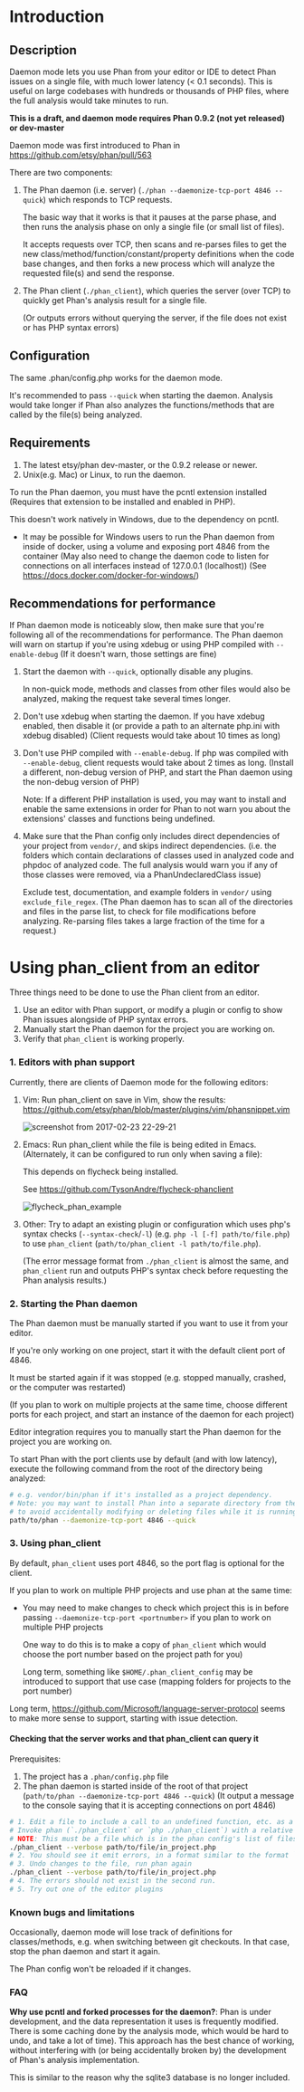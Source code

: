 Introduction
============

Description
-----------

Daemon mode lets you use Phan from your editor or IDE to detect Phan issues on a single file, with much lower latency (< 0.1 seconds). This is useful on large codebases with hundreds or thousands of PHP files, where the full analysis would take minutes to run.

**This is a draft, and daemon mode requires Phan 0.9.2 (not yet released) or dev-master**

Daemon mode was first introduced to Phan in https://github.com/etsy/phan/pull/563

There are two components:

1. The Phan daemon (i.e. server) (`./phan --daemonize-tcp-port 4846 --quick`) which responds to TCP requests.

   The basic way that it works is that it pauses at the parse phase, and then runs the analysis phase on only a single file (or small list of files).

   It accepts requests over TCP, then scans and re-parses files to get the new class/method/function/constant/property definitions when the code base changes, and then forks a new process which will analyze the requested file(s) and send the response.
2. The Phan client (`./phan_client`), which queries the server (over TCP) to quickly get Phan's analysis result for a single file.

   (Or outputs errors without querying the server, if the file does not exist or has PHP syntax errors)

Configuration
-------------

The same .phan/config.php works for the daemon mode.

It's recommended to pass `--quick` when starting the daemon. Analysis would take longer if Phan also analyzes the functions/methods that are called by the file(s) being analyzed.

Requirements
------------

1. The latest etsy/phan dev-master, or the 0.9.2 release or newer.
2. Unix(e.g. Mac) or Linux, to run the daemon.

To run the Phan daemon, you must have the pcntl extension installed (Requires that extension to be installed and enabled in PHP).

This doesn't work natively in Windows, due to the dependency on pcntl.

- It may be possible for Windows users to run the Phan daemon from inside of docker, using a volume and exposing port 4846 from the container (May also need to change the daemon code to listen for connections on all interfaces instead of 127.0.0.1 (localhost))
  (See https://docs.docker.com/docker-for-windows/)

Recommendations for performance
-------------------------------

If Phan daemon mode is noticeably slow, then make sure that you're following all of the recommendations for performance.
The Phan daemon will warn on startup if you're using xdebug or using PHP compiled with `--enable-debug` (If it doesn't warn, those settings are fine)

1. Start the daemon with `--quick`, optionally disable any plugins.
   
   In non-quick mode, methods and classes from other files would also be analyzed, making the request take several times longer.
2. Don't use xdebug when starting the daemon. If you have xdebug enabled, then disable it (or provide a path to an alternate php.ini with xdebug disabled)
   (Client requests would take about 10 times as long)
3. Don't use PHP compiled with `--enable-debug`. If php was compiled with `--enable-debug`, client requests would take about 2 times as long.
   (Install a different, non-debug version of PHP, and start the Phan daemon using the non-debug version of PHP)

   Note: If a different PHP installation is used, you may want to install and enable the same extensions in order for Phan to not warn you about the extensions' classes and functions being undefined.
4. Make sure that the Phan config only includes direct dependencies of your project from `vendor/`,
   and skips indirect dependencies.
   (i.e. the folders which contain declarations of classes used in analyzed code and phpdoc of analyzed code. The full analysis would warn you if any of those classes were removed, via a PhanUndeclaredClass issue)

   Exclude test, documentation, and example folders in `vendor/` using `exclude_file_regex`.
   (The Phan daemon has to scan all of the directories and files in the parse list, to check for file modifications before analyzing. Re-parsing files takes a large fraction of the time for a request.)

Using phan_client from an editor
================================

Three things need to be done to use the Phan client from an editor.

1. Use an editor with Phan support, or modify a plugin or config to show Phan issues alongside of PHP syntax errors.
2. Manually start the Phan daemon for the project you are working on.
3. Verify that `phan_client` is working properly.

### 1. Editors with phan support
Currently, there are clients of Daemon mode for the following editors:

1. Vim: Run phan_client on save in Vim, show the results: https://github.com/etsy/phan/blob/master/plugins/vim/phansnippet.vim

   
   ![screenshot from 2017-02-23 22-29-21](https://cloud.githubusercontent.com/assets/1904430/23336381/4210f212-fb83-11e6-9c55-79e0995307b1.png)


2. Emacs: Run phan_client while the file is being edited in Emacs. (Alternately, it can be configured to run only when saving a file):

   This depends on flycheck being installed.

   See https://github.com/TysonAndre/flycheck-phanclient

   ![flycheck_phan_example](https://cloud.githubusercontent.com/assets/1904430/23347092/85da0322-fc54-11e6-8fae-48b7a30d623b.png)
3. Other: Try to adapt an existing plugin or configuration which uses php's syntax checks (`--syntax-check`/`-l`) (e.g. `php -l [-f] path/to/file.php`) to use `phan_client` (`path/to/phan_client -l path/to/file.php`).

   (The error message format from `./phan_client` is almost the same, and `phan_client` run and outputs PHP's syntax check before requesting the Phan analysis results.)

### 2. Starting the Phan daemon

The Phan daemon must be manually started if you want to use it from your editor.

If you're only working on one project, start it with the default client port of 4846.

It must be started again if it was stopped (e.g. stopped manually, crashed, or the computer was restarted)

(If you plan to work on multiple projects at the same time, choose different ports for each project, and start an instance of the daemon for each project)

Editor integration requires you to manually start the Phan daemon for the project you are working on.

To start Phan with the port clients use by default (and with low latency), execute the following command from the root of the directory being analyzed:

```bash
# e.g. vendor/bin/phan if it's installed as a project dependency.
# Note: you may want to install Phan into a separate directory from the PHP projects you will be working on,
# to avoid accidentally modifying or deleting files while it is running.
path/to/phan --daemonize-tcp-port 4846 --quick
```

### 3. Using phan_client

By default, `phan_client` uses port 4846, so the port flag is optional for the client.

If you plan to work on multiple PHP projects and use phan at the same time:

- You may need to make changes to check which project this is in before passing `--daemonize-tcp-port <portnumber>` if you plan to work on multiple PHP projects
     
  One way to do this is to make a copy of `phan_client` which would choose the port number based on the project path for you)

  Long term, something like `$HOME/.phan_client_config` may be introduced to support that use case (mapping folders for projects to the port number)



Long term, https://github.com/Microsoft/language-server-protocol seems to make more sense to support, starting with issue detection.

#### Checking that the server works and that phan_client can query it

Prerequisites:

1. The project has a `.phan/config.php` file
2. The phan daemon is started inside of the root of that project (`path/to/phan --daemonize-tcp-port 4846 --quick`)
   (It output a message to the console saying that it is accepting connections on port 4846)

```bash
# 1. Edit a file to include a call to an undefined function, etc. as a sanity check
# Invoke phan (`./phan_client` or `php ./phan_client`) with a relative or absolute path to the file being analyzed.
# NOTE: This must be a file which is in the phan config's list of files/directories to analyze
./phan_client --verbose path/to/file/in_project.php
# 2. You should see it emit errors, in a format similar to the format `php -l` uses
# 3. Undo changes to the file, run phan again
./phan_client --verbose path/to/file/in_project.php
# 4. The errors should not exist in the second run.
# 5. Try out one of the editor plugins
```

### Known bugs and limitations

Occasionally, daemon mode will lose track of definitions for classes/methods, e.g. when switching between git checkouts.
In that case, stop the phan daemon and start it again.

The Phan config won't be reloaded if it changes.

### FAQ

**Why use pcntl and forked processes for the daemon?**:
Phan is under development, and the data representation it uses is frequently modified.
There is some caching done by the analysis mode, which would be hard to undo, and take a lot of time).
This approach has the best chance of working, without interfering with (or being accidentally broken by) the development of Phan's analysis implementation.

This is similar to the reason why the sqlite3 database is no longer included.